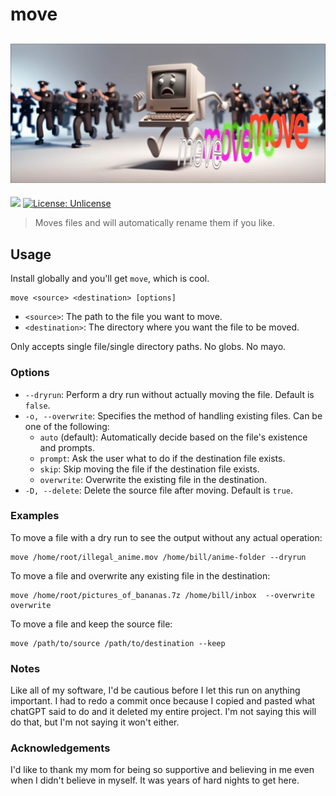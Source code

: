 # move
![](./.github/header.jpg)
-
![](https://img.shields.io/badge/illegal_in_46_US_states-red)
[![License: Unlicense](https://img.shields.io/badge/license-Unlicense-blue.svg)](http://unlicense.org/)



>Moves files and will automatically rename them if you like.

## Usage

Install globally and you'll get `move`, which is cool.

```
move <source> <destination> [options]
```

- `<source>`: The path to the file you want to move.
- `<destination>`: The directory where you want the file to be moved.

Only accepts single file/single directory paths. No globs. No mayo.

### Options

- `--dryrun`: Perform a dry run without actually moving the file. Default is `false`.
- `-o, --overwrite`: Specifies the method of handling existing files. Can be one of the following:
  - `auto` (default): Automatically decide based on the file's existence and prompts.
  - `prompt`: Ask the user what to do if the destination file exists.
  - `skip`: Skip moving the file if the destination file exists.
  - `overwrite`: Overwrite the existing file in the destination.
- `-D, --delete`: Delete the source file after moving. Default is `true`.

### Examples

To move a file with a dry run to see the output without any actual operation:

```
move /home/root/illegal_anime.mov /home/bill/anime-folder --dryrun
```

To move a file and overwrite any existing file in the destination:

```
move /home/root/pictures_of_bananas.7z /home/bill/inbox  --overwrite overwrite
```

To move a file and keep the source file:

```
move /path/to/source /path/to/destination --keep
```

### Notes 
Like all of my software, I'd be cautious before I let this run on anything important. I had to redo a commit once because I copied and pasted what chatGPT said to do and it deleted my entire project. I'm not saying this will do that, but I'm not saying it won't either.

### Acknowledgements
I'd like to thank my mom for being so supportive and believing in me even when I didn't believe in myself. It was years of hard nights to get here.

